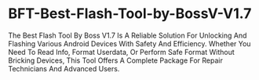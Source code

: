 # BFT-Best-Flash-Tool-by-BossV-V1.7
The Best Flash Tool By Boss V1.7 Is A Reliable Solution For Unlocking And Flashing Various Android Devices With Safety And Efficiency. Whether You Need To Read Info, Format Userdata, Or Perform Safe Format Without Bricking Devices, This Tool Offers A Complete Package For Repair Technicians And Advanced Users. 
